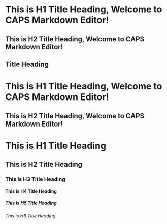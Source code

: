 This is H1 Title Heading, Welcome to CAPS Markdown Editor!
===
This is H2 Title Heading, Welcome to CAPS Markdown Editor!
-----

##  Title Heading

This is H1 Title Heading, Welcome to CAPS Markdown Editor!
=
This is H2 Title Heading, Welcome to CAPS Markdown Editor!
-


#  This is H1 Title Heading
##  This is H2 Title Heading
###  This is H3 Title Heading
####  This is H4 Title Heading
##### This is H5 Title Heading
###### This is H6 Title Heading
